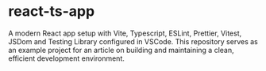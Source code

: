 # react-ts-app
A modern React app setup with Vite, Typescript,  ESLint, Prettier, Vitest, JSDom and Testing Library configured in VSCode. This repository serves as an example project for an article on building and maintaining a clean, efficient development environment.
